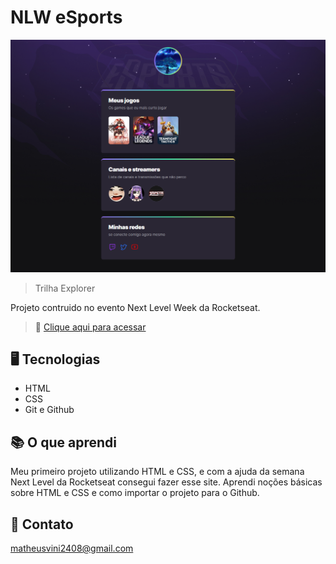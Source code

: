 # NLW eSports 
![preview](./.github/Preview.png)
> Trilha Explorer

Projeto contruido no evento Next Level Week da Rocketseat.

 > 🔗 [Clique aqui para acessar](https://matheusvs0.github.io/NLW-esports-Explorer)



## 🖥️ Tecnologias 

- HTML
- CSS
- Git e Github

## 📚 O que aprendi

Meu primeiro projeto utilizando HTML e CSS, e com a ajuda da semana Next Level da Rocketseat consegui fazer esse site.
Aprendi noções básicas sobre HTML e CSS e como importar o projeto para o Github.

## 📧 Contato

matheusvini2408@gmail.com